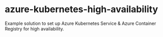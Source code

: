 # azure-kubernetes-high-availability
Example solution to set up Azure Kubernetes Service &amp; Azure Container Registry for high availability.
